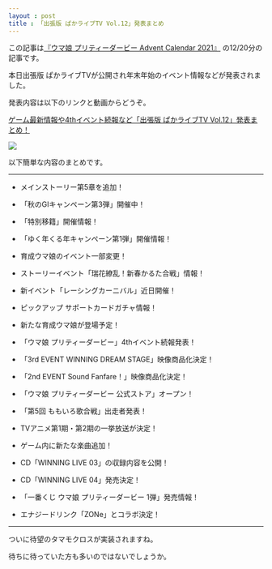 ```yaml
---
layout : post
title : 「出張版 ぱかライブTV Vol.12」発表まとめ
---
```


この記事は[『ウマ娘 プリティーダービー Advent Calendar 2021』](https://adventar.org/calendars/6565) の12/20分の記事です。

本日出張版 ぱかライブTVが公開され年末年始のイベント情報などが発表されました。

発表内容は以下のリンクと動画からどうぞ。

[ゲーム最新情報や4thイベント続報など「出張版 ぱかライブTV Vol.12」発表まとめ！](https://umamusume.jp/news/detail.php?id=542)

[![](https://img.youtube.com/vi/ADyzA7fNoDY/0.jpg)](https://www.youtube.com/watch?v=ADyzA7fNoDY)


以下簡単な内容のまとめです。

---

- メインストーリー第5章を追加！

- 「秋のGIキャンペーン第3弾」開催中！

- 「特別移籍」開催情報！

- 「ゆく年くる年キャンペーン第1弾」開催情報！

- 育成ウマ娘のイベント一部変更！

- ストーリーイベント「瑞花繚乱！新春かるた合戦」情報！

- 新イベント「レーシングカーニバル」近日開催！

- ピックアップ サポートカードガチャ情報！

- 新たな育成ウマ娘が登場予定！

- 「ウマ娘 プリティーダービー」4thイベント続報発表！

- 「3rd EVENT WINNING DREAM STAGE」映像商品化決定！

- 「2nd EVENT Sound Fanfare！」映像商品化決定！

- 「ウマ娘 プリティーダービー 公式ストア」オープン！

- 「第5回 ももいろ歌合戦」出走者発表！

- TVアニメ第1期・第2期の一挙放送が決定！

- ゲーム内に新たな楽曲追加！

- CD「WINNING LIVE 03」の収録内容を公開！

- CD「WINNING LIVE 04」発売決定！

- 「一番くじ ウマ娘 プリティーダービー 1弾」発売情報！

- エナジードリンク「ZONe」とコラボ決定！

---

ついに待望のタマモクロスが実装されますね。

待ちに待っていた方も多いのではないでしょうか。

